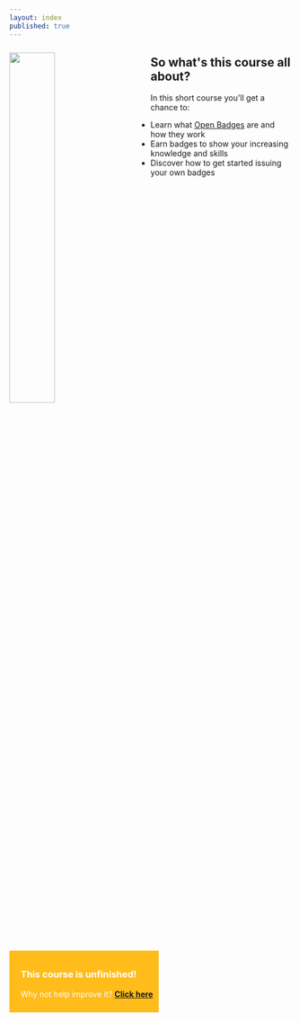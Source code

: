 ```yaml
---
layout: index
published: true
---
```


<img align=left src="{{ site.baseurl }}/img/visual-thinkery/OB101-poster-small.png" style="width:40%; margin-right:50px; margin-top: 10px; margin-bottom:40px">

## So what's this course all about?

In this short course you'll get a chance to:

 * Learn what [Open Badges](http://www.openbadges.org) are and how they work
 * Earn badges to show your increasing knowledge and skills
 * Discover how to get started issuing your own badges

<br><br>

<div style="float:left; background:#FFBC1A; padding:10px; padding-left:20px; color:white;">
<h3>This course is unfinished!</h3>
<p>Why not help improve it? <strong><a href="https://github.com/thinkoutloudclub/badge-course/wiki/Help-improve-the-Open-Badges-101-course">Click here</a></strong></p>
</div>